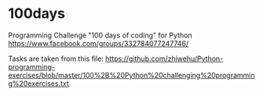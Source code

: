 # 100days
Programming Challenge "100 days of coding" for Python https://www.facebook.com/groups/332784077247746/

Tasks are taken from this file: https://github.com/zhiwehu/Python-programming-exercises/blob/master/100%2B%20Python%20challenging%20programming%20exercises.txt
